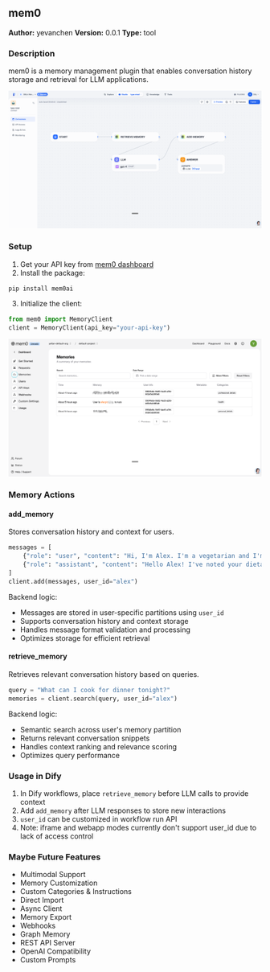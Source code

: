 ## mem0

**Author:** yevanchen
**Version:** 0.0.1
**Type:** tool

### Description

mem0 is a memory management plugin that enables conversation history storage and retrieval for LLM applications.

![workflow](./_assets/workflow.png)



### Setup

1. Get your API key from [mem0 dashboard](https://app.mem0.ai/dashboard/api-keys)
2. Install the package:
```bash
pip install mem0ai
```

3. Initialize the client:
```python
from mem0 import MemoryClient
client = MemoryClient(api_key="your-api-key")
```

![dashboard](./_assets/dashboard.png)

### Memory Actions

#### add_memory
Stores conversation history and context for users.

```python
messages = [
    {"role": "user", "content": "Hi, I'm Alex. I'm a vegetarian and I'm allergic to nuts."},
    {"role": "assistant", "content": "Hello Alex! I've noted your dietary preferences."}
]
client.add(messages, user_id="alex")
```

Backend logic:
- Messages are stored in user-specific partitions using `user_id`
- Supports conversation history and context storage
- Handles message format validation and processing
- Optimizes storage for efficient retrieval

#### retrieve_memory
Retrieves relevant conversation history based on queries.

```python
query = "What can I cook for dinner tonight?"
memories = client.search(query, user_id="alex")
```

Backend logic:
- Semantic search across user's memory partition
- Returns relevant conversation snippets
- Handles context ranking and relevance scoring
- Optimizes query performance

### Usage in Dify

1. In Dify workflows, place `retrieve_memory` before LLM calls to provide context
2. Add `add_memory` after LLM responses to store new interactions
3. `user_id` can be customized in workflow run API
4. Note: iframe and webapp modes currently don't support user_id due to lack of access control

### Maybe Future Features
- Multimodal Support
- Memory Customization
- Custom Categories & Instructions
- Direct Import
- Async Client
- Memory Export
- Webhooks
- Graph Memory
- REST API Server
- OpenAI Compatibility
- Custom Prompts


